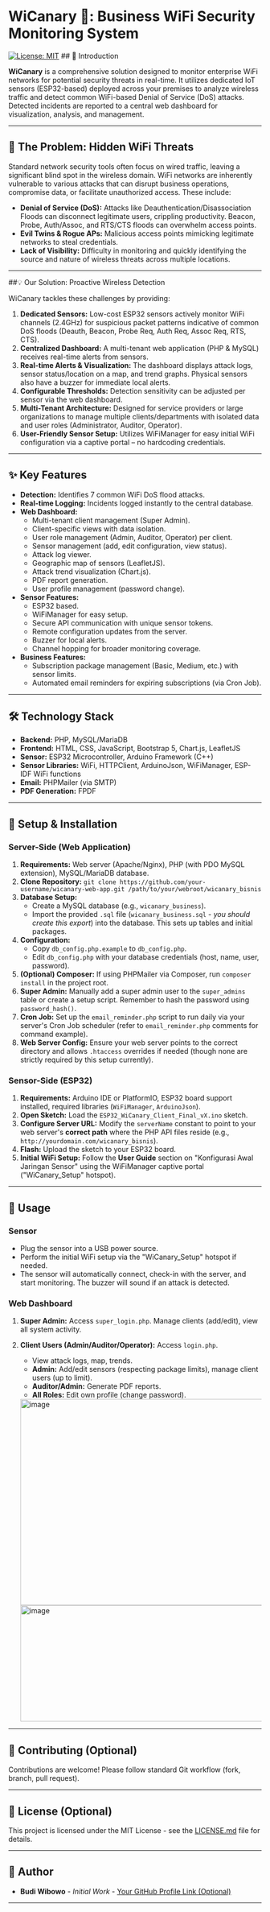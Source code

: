 # WiCanary 📶: Business WiFi Security Monitoring System

[![License: MIT](https://img.shields.io/badge/License-MIT-yellow.svg)](https://opensource.org/licenses/MIT) ## 📝 Introduction

**WiCanary** is a comprehensive solution designed to monitor enterprise WiFi networks for potential security threats in real-time. It utilizes dedicated IoT sensors (ESP32-based) deployed across your premises to analyze wireless traffic and detect common WiFi-based Denial of Service (DoS) attacks. Detected incidents are reported to a central web dashboard for visualization, analysis, and management.

---

## 🎯 The Problem: Hidden WiFi Threats

Standard network security tools often focus on wired traffic, leaving a significant blind spot in the wireless domain. WiFi networks are inherently vulnerable to various attacks that can disrupt business operations, compromise data, or facilitate unauthorized access. These include:

* **Denial of Service (DoS):** Attacks like Deauthentication/Disassociation Floods can disconnect legitimate users, crippling productivity. Beacon, Probe, Auth/Assoc, and RTS/CTS floods can overwhelm access points.
* **Evil Twins & Rogue APs:** Malicious access points mimicking legitimate networks to steal credentials.
* **Lack of Visibility:** Difficulty in monitoring and quickly identifying the source and nature of wireless threats across multiple locations.

---

##💡 Our Solution: Proactive Wireless Detection

WiCanary tackles these challenges by providing:

1.  **Dedicated Sensors:** Low-cost ESP32 sensors actively monitor WiFi channels (2.4GHz) for suspicious packet patterns indicative of common DoS floods (Deauth, Beacon, Probe Req, Auth Req, Assoc Req, RTS, CTS).
2.  **Centralized Dashboard:** A multi-tenant web application (PHP & MySQL) receives real-time alerts from sensors.
3.  **Real-time Alerts & Visualization:** The dashboard displays attack logs, sensor status/location on a map, and trend graphs. Physical sensors also have a buzzer for immediate local alerts.
4.  **Configurable Thresholds:** Detection sensitivity can be adjusted per sensor via the web dashboard.
5.  **Multi-Tenant Architecture:** Designed for service providers or large organizations to manage multiple clients/departments with isolated data and user roles (Administrator, Auditor, Operator).
6.  **User-Friendly Sensor Setup:** Utilizes WiFiManager for easy initial WiFi configuration via a captive portal – no hardcoding credentials.

---

## ✨ Key Features

* **Detection:** Identifies 7 common WiFi DoS flood attacks.
* **Real-time Logging:** Incidents logged instantly to the central database.
* **Web Dashboard:**
    * Multi-tenant client management (Super Admin).
    * Client-specific views with data isolation.
    * User role management (Admin, Auditor, Operator) per client.
    * Sensor management (add, edit configuration, view status).
    * Attack log viewer.
    * Geographic map of sensors (LeafletJS).
    * Attack trend visualization (Chart.js).
    * PDF report generation.
    * User profile management (password change).
* **Sensor Features:**
    * ESP32 based.
    * WiFiManager for easy setup.
    * Secure API communication with unique sensor tokens.
    * Remote configuration updates from the server.
    * Buzzer for local alerts.
    * Channel hopping for broader monitoring coverage.
* **Business Features:**
    * Subscription package management (Basic, Medium, etc.) with sensor limits.
    * Automated email reminders for expiring subscriptions (via Cron Job).

---

## 🛠️ Technology Stack

* **Backend:** PHP, MySQL/MariaDB
* **Frontend:** HTML, CSS, JavaScript, Bootstrap 5, Chart.js, LeafletJS
* **Sensor:** ESP32 Microcontroller, Arduino Framework (C++)
* **Sensor Libraries:** WiFi, HTTPClient, ArduinoJson, WiFiManager, ESP-IDF WiFi functions
* **Email:** PHPMailer (via SMTP)
* **PDF Generation:** FPDF

---

## 🚀 Setup & Installation

### Server-Side (Web Application)

1.  **Requirements:** Web server (Apache/Nginx), PHP (with PDO MySQL extension), MySQL/MariaDB database.
2.  **Clone Repository:** `git clone https://github.com/your-username/wicanary-web-app.git /path/to/your/webroot/wicanary_bisnis`
3.  **Database Setup:**
    * Create a MySQL database (e.g., `wicanary_business`).
    * Import the provided `.sql` file (`wicanary_business.sql` - *you should create this export*) into the database. This sets up tables and initial packages.
4.  **Configuration:**
    * Copy `db_config.php.example` to `db_config.php`.
    * Edit `db_config.php` with your database credentials (host, name, user, password).
5.  **(Optional) Composer:** If using PHPMailer via Composer, run `composer install` in the project root.
6.  **Super Admin:** Manually add a super admin user to the `super_admins` table or create a setup script. Remember to hash the password using `password_hash()`.
7.  **Cron Job:** Set up the `email_reminder.php` script to run daily via your server's Cron Job scheduler (refer to `email_reminder.php` comments for command example).
8.  **Web Server Config:** Ensure your web server points to the correct directory and allows `.htaccess` overrides if needed (though none are strictly required by this setup currently).

### Sensor-Side (ESP32)

1.  **Requirements:** Arduino IDE or PlatformIO, ESP32 board support installed, required libraries (`WiFiManager`, `ArduinoJson`).
2.  **Open Sketch:** Load the `ESP32_WiCanary_Client_Final_vX.ino` sketch.
3.  **Configure Server URL:** Modify the `serverName` constant to point to your web server's **correct path** where the PHP API files reside (e.g., `http://yourdomain.com/wicanary_bisnis`).
4.  **Flash:** Upload the sketch to your ESP32 board.
5.  **Initial WiFi Setup:** Follow the **User Guide** section on "Konfigurasi Awal Jaringan Sensor" using the WiFiManager captive portal ("WiCanary_Setup" hotspot).

---

## 📖 Usage

### Sensor

* Plug the sensor into a USB power source.
* Perform the initial WiFi setup via the "WiCanary_Setup" hotspot if needed.
* The sensor will automatically connect, check-in with the server, and start monitoring. The buzzer will sound if an attack is detected.

### Web Dashboard

1.  **Super Admin:** Access `super_login.php`. Manage clients (add/edit), view all system activity.
2.  **Client Users (Admin/Auditor/Operator):** Access `login.php`.
    * View attack logs, map, trends.
    * **Admin:** Add/edit sensors (respecting package limits), manage client users (up to limit).
    * **Auditor/Admin:** Generate PDF reports.
    * **All Roles:** Edit own profile (change password).

    
    <img width="946" height="410" alt="image" src="https://github.com/user-attachments/assets/de350506-5322-48d3-bc42-3d484b07b75e" />

    <img width="956" height="231" alt="image" src="https://github.com/user-attachments/assets/6d5df413-22aa-410e-a19e-4940cffdd958" />



---

## 🤝 Contributing (Optional)

Contributions are welcome! Please follow standard Git workflow (fork, branch, pull request).

---

## 📜 License (Optional)

This project is licensed under the MIT License - see the [LICENSE.md](LICENSE.md) file for details.

---

## 👤 Author

* **Budi Wibowo** - *Initial Work* - [Your GitHub Profile Link (Optional)]()

---
